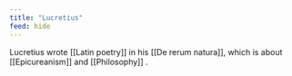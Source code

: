 ```yaml
---
title: "Lucretius"
feed: hide
---
```


Lucretius wrote [[Latin poetry]] in his [[De rerum natura]], which is about [[Epicureanism]] and [[Philosophy]] . 